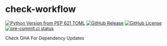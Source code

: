 # check-workflow

[![Python Version from PEP 621 TOML](https://img.shields.io/python/required-version-toml?tomlFilePath=https%3A%2F%2Fraw.githubusercontent.com%2Fsco1%2Fcheck-workflow%2Frefs%2Fheads%2Fmain%2Fpyproject.toml&logo=python&logoColor=FFD43B)](https://github.com/sco1/check-workflow/blob/main/pyproject.toml)
[![GitHub Release](https://img.shields.io/github/v/release/sco1/check-workflow)](https://github.com/sco1/check-workflow/releases)
[![GitHub License](https://img.shields.io/github/license/sco1/check-workflow?color=magenta)](https://github.com/sco1/check-workflow/blob/main/LICENSE)
[![pre-commit.ci status](https://results.pre-commit.ci/badge/github/sco1/check-workflow/main.svg)](https://results.pre-commit.ci/latest/github/sco1/check-workflow/main)

Check GHA For Dependency Updates
